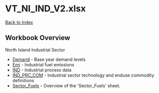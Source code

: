 # VT_NI_IND_V2.xlsx

[Back to Index](../README.md)

## Workbook Overview

North Island Industrial Sector

- [Demand](Demand.md) - Base year demand levels
- [Emi](Emi.md) - Industrial fuel emissions
- [IND](IND.md) - Industrial process data
- [IND_PRC_COM](IND_PRC_COM.md) - Industrial sector technology and enduse commodity definitions
- [Sector_Fuels](Sector_Fuels.md) - Overview of the 'Sector_Fuels' sheet.
